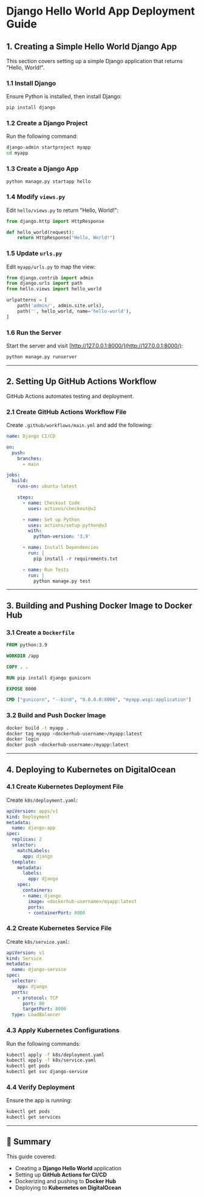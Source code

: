 # Django Hello World App Deployment Guide

## 1. Creating a Simple Hello World Django App

This section covers setting up a simple Django application that returns "Hello, World!".

### 1.1 Install Django
Ensure Python is installed, then install Django:
```bash
pip install django
```

### 1.2 Create a Django Project
Run the following command:
```bash
django-admin startproject myapp
cd myapp
```

### 1.3 Create a Django App
```bash
python manage.py startapp hello
```

### 1.4 Modify `views.py`
Edit `hello/views.py` to return "Hello, World!":
```python
from django.http import HttpResponse

def hello_world(request):
    return HttpResponse("Hello, World!")
```

### 1.5 Update `urls.py`
Edit `myapp/urls.py` to map the view:
```python
from django.contrib import admin
from django.urls import path
from hello.views import hello_world

urlpatterns = [
    path('admin/', admin.site.urls),
    path('', hello_world, name='hello-world'),
]
```

### 1.6 Run the Server
Start the server and visit [http://127.0.0.1:8000/](http://127.0.0.1:8000/):
```bash
python manage.py runserver
```

---

## 2. Setting Up GitHub Actions Workflow

GitHub Actions automates testing and deployment.

### 2.1 Create GitHub Actions Workflow File
Create `.github/workflows/main.yml` and add the following:
```yaml
name: Django CI/CD

on:
  push:
    branches:
      - main

jobs:
  build:
    runs-on: ubuntu-latest

    steps:
      - name: Checkout Code
        uses: actions/checkout@v2

      - name: Set up Python
        uses: actions/setup-python@v3
        with:
          python-version: '3.9'

      - name: Install Dependencies
        run: |
          pip install -r requirements.txt

      - name: Run Tests
        run: |
          python manage.py test
```

---

## 3. Building and Pushing Docker Image to Docker Hub

### 3.1 Create a `Dockerfile`
```dockerfile
FROM python:3.9

WORKDIR /app

COPY . .

RUN pip install django gunicorn

EXPOSE 8000

CMD ["gunicorn", "--bind", "0.0.0.0:8000", "myapp.wsgi:application"]
```

### 3.2 Build and Push Docker Image
```bash
docker build -t myapp .
docker tag myapp <dockerhub-username>/myapp:latest
docker login
docker push <dockerhub-username>/myapp:latest
```

---

## 4. Deploying to Kubernetes on DigitalOcean

### 4.1 Create Kubernetes Deployment File
Create `k8s/deployment.yaml`:
```yaml
apiVersion: apps/v1
kind: Deployment
metadata:
  name: django-app
spec:
  replicas: 2
  selector:
    matchLabels:
      app: django
  template:
    metadata:
      labels:
        app: django
    spec:
      containers:
      - name: django
        image: <dockerhub-username>/myapp:latest
        ports:
        - containerPort: 8000
```

### 4.2 Create Kubernetes Service File
Create `k8s/service.yaml`:
```yaml
apiVersion: v1
kind: Service
metadata:
  name: django-service
spec:
  selector:
    app: django
  ports:
    - protocol: TCP
      port: 80
      targetPort: 8000
  type: LoadBalancer
```

### 4.3 Apply Kubernetes Configurations
Run the following commands:
```bash
kubectl apply -f k8s/deployment.yaml
kubectl apply -f k8s/service.yaml
kubectl get pods
kubectl get svc django-service
```

### 4.4 Verify Deployment
Ensure the app is running:
```bash
kubectl get pods
kubectl get services
```

---

## 🎯 Summary
This guide covered:
- Creating a **Django Hello World** application
- Setting up **GitHub Actions for CI/CD**
- Dockerizing and pushing to **Docker Hub**
- Deploying to **Kubernetes on DigitalOcean**
